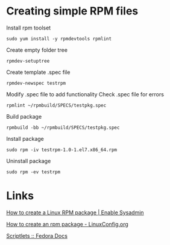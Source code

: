 # Creating simple RPM files

Install rpm toolset

    sudo yum install -y rpmdevtools rpmlint

Create empty folder tree

    rpmdev-setuptree
    
Create template .spec file

    rpmdev-newspec testrpm

Modify .spec file to add functionality
Check .spec file for errors

    rpmlint ~/rpmbuild/SPECS/testpkg.spec
    
Build package    

    rpmbuild -bb ~/rpmbuild/SPECS/testpkg.spec

Install package

    sudo rpm -iv testrpm-1.0-1.el7.x86_64.rpm

Uninstall package

    sudo rpm -ev testrpm

# Links
[How to create a Linux RPM package | Enable Sysadmin](https://www.redhat.com/sysadmin/create-rpm-package)

[How to create an rpm package - LinuxConfig.org](https://linuxconfig.org/how-to-create-an-rpm-package)

[Scriptlets :: Fedora Docs](https://docs.fedoraproject.org/en-US/packaging-guidelines/Scriptlets/#_syntax)

